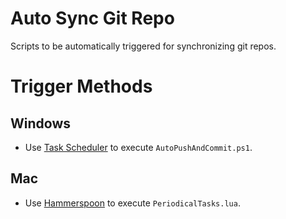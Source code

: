 # Auto Sync Git Repo

Scripts to be automatically triggered for synchronizing git repos.

# Trigger Methods
## Windows
- Use [Task Scheduler](https://puvox.software/blog/windows-automatically-commit-push-git-repository-once-in-every-x-day-minute-hours/) to execute `AutoPushAndCommit.ps1`.

## Mac
- Use [Hammerspoon](https://github.com/Hammerspoon/hammerspoon) to execute `PeriodicalTasks.lua`.
